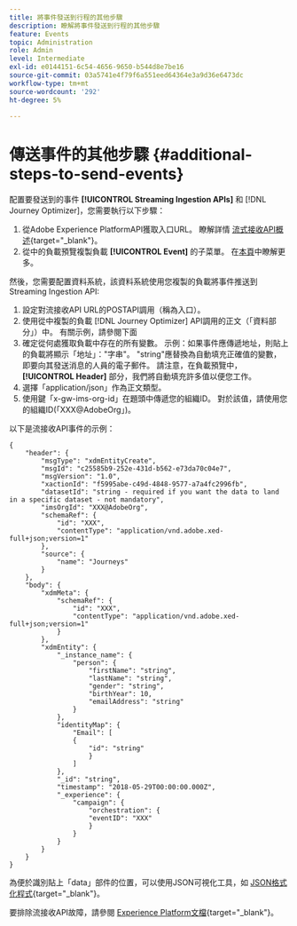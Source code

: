 ```yaml
---
title: 將事件發送到行程的其他步驟
description: 瞭解將事件發送到行程的其他步驟
feature: Events
topic: Administration
role: Admin
level: Intermediate
exl-id: e0144151-6c54-4656-9650-b544d8e7be16
source-git-commit: 03a5741e4f79f6a551eed64364e3a9d36e6473dc
workflow-type: tm+mt
source-wordcount: '292'
ht-degree: 5%

---
```


# 傳送事件的其他步驟 {#additional-steps-to-send-events}

配置要發送到的事件 **[!UICONTROL Streaming Ingestion APIs]** 和 [!DNL Journey Optimizer]，您需要執行以下步驟：

1. 從Adobe Experience PlatformAPI獲取入口URL。 瞭解詳情 [流式接收API概述](https://experienceleague.adobe.com/docs/experience-platform/ingestion/streaming/overview.html?lang=zh-Hant){target=&quot;_blank&quot;}。
1. 從中的負載預覽複製負載 **[!UICONTROL Event]** 的子菜單。 在[本頁](../event/about-creating.md#define-the-payload-fields)中瞭解更多。

然後，您需要配置資料系統，該資料系統使用您複製的負載將事件推送到Streaming Ingestion API:

1. 設定對流接收API URL的POSTAPI調用（稱為入口）。
1. 使用從中複製的負載 [!DNL Journey Optimizer] API調用的正文（「資料部分」）中。 有關示例，請參閱下面
1. 確定從何處獲取負載中存在的所有變數。 示例：如果事件應傳遞地址，則貼上的負載將顯示「地址」：&quot;字串&quot;。 &quot;string&quot;應替換為自動填充正確值的變數，即要向其發送消息的人員的電子郵件。 請注意，在負載預覽中， **[!UICONTROL Header]** 部分，我們將自動填充許多值以便您工作。
1. 選擇「application/json」作為正文類型。
1. 使用鍵「x-gw-ims-org-id」在題頭中傳遞您的組織ID。 對於該值，請使用您的組織ID(「XXX@AdobeOrg」)。

以下是流接收API事件的示例：

```
{
    "header": {
        "msgType": "xdmEntityCreate",
        "msgId": "c25585b9-252e-431d-b562-e73da70c04e7",
        "msgVersion": "1.0",
        "xactionId": "f5995abe-c49d-4848-9577-a7a4fc2996fb",
        "datasetId": "string - required if you want the data to land in a specific dataset - not mandatory",
        "imsOrgId": "XXX@AdobeOrg",
        "schemaRef": {
            "id": "XXX",
            "contentType": "application/vnd.adobe.xed-full+json;version=1"
        },
        "source": {
            "name": "Journeys"
        }
    },
    "body": {
        "xdmMeta": {
            "schemaRef": {
                "id": "XXX",
                "contentType": "application/vnd.adobe.xed-full+json;version=1"
            }
        },
        "xdmEntity": {
            "_instance_name": {
                "person": {
                    "firstName": "string",
                    "lastName": "string",
                    "gender": "string",
                    "birthYear": 10,
                    "emailAddress": "string"
                }
            },
            "identityMap": {
                "Email": [
                {
                    "id": "string"
                    }
                ]
            },
            "_id": "string",
            "timestamp": "2018-05-29T00:00:00.000Z",
            "_experience": {
                "campaign": {
                    "orchestration": {
                    "eventID": "XXX"
                    }
                }
            }
        }
    }
}
```

為便於識別貼上「data」部件的位置，可以使用JSON可視化工具，如 [JSON格式化程式](https://jsonformatter.curiousconcept.com){target=&quot;_blank&quot;}。

要排除流接收API故障，請參閱 [Experience Platform文檔](https://experienceleague.adobe.com/docs/experience-platform/ingestion/streaming/troubleshooting.html){target=&quot;_blank&quot;}。
